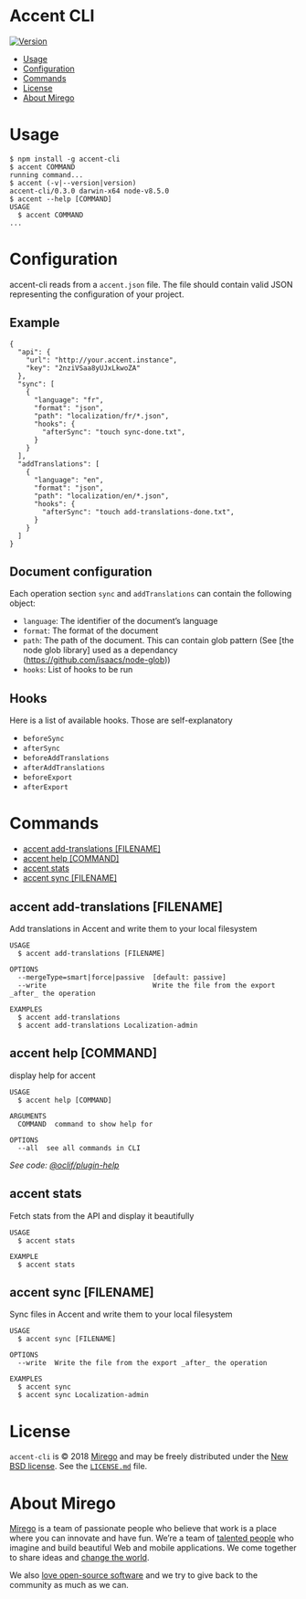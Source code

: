 Accent CLI
======

[![Version](https://img.shields.io/npm/v/accent-cli.svg)](https://npmjs.org/package/accent-cli)

<!-- toc -->
* [Usage](#usage)
* [Configuration](#configuration)
* [Commands](#commands)
* [License](#license)
* [About Mirego](#about-mirego)
<!-- tocstop -->

# Usage
<!-- usage -->
```sh-session
$ npm install -g accent-cli
$ accent COMMAND
running command...
$ accent (-v|--version|version)
accent-cli/0.3.0 darwin-x64 node-v8.5.0
$ accent --help [COMMAND]
USAGE
  $ accent COMMAND
...
```
<!-- usagestop -->

# Configuration

accent-cli reads from a `accent.json` file. The file should contain valid JSON representing the configuration of your project.

## Example

```
{
  "api": {
    "url": "http://your.accent.instance",
    "key": "2nziVSaa8yUJxLkwoZA"
  },
  "sync": [
    {
      "language": "fr",
      "format": "json",
      "path": "localization/fr/*.json",
      "hooks": {
        "afterSync": "touch sync-done.txt",
      }
    }
  ],
  "addTranslations": [
    {
      "language": "en",
      "format": "json",
      "path": "localization/en/*.json",
      "hooks": {
        "afterSync": "touch add-translations-done.txt",
      }
    }
  ]
}
```

## Document configuration

Each operation section `sync` and `addTranslations` can contain the following object:

- `language`: The identifier of the document’s language
- `format`: The format of the document
- `path`: The path of the document. This can contain glob pattern (See [the node glob library] used as a dependancy (https://github.com/isaacs/node-glob))
- `hooks`: List of hooks to be run

## Hooks

Here is a list of available hooks. Those are self-explanatory

- `beforeSync`
- `afterSync`
- `beforeAddTranslations`
- `afterAddTranslations`
- `beforeExport`
- `afterExport`

# Commands
<!-- commands -->
* [accent add-translations [FILENAME]](#accent-add-translations-filename)
* [accent help [COMMAND]](#accent-help-command)
* [accent stats](#accent-stats)
* [accent sync [FILENAME]](#accent-sync-filename)

## accent add-translations [FILENAME]

Add translations in Accent and write them to your local filesystem

```
USAGE
  $ accent add-translations [FILENAME]

OPTIONS
  --mergeType=smart|force|passive  [default: passive]
  --write                          Write the file from the export _after_ the operation

EXAMPLES
  $ accent add-translations
  $ accent add-translations Localization-admin
```

## accent help [COMMAND]

display help for accent

```
USAGE
  $ accent help [COMMAND]

ARGUMENTS
  COMMAND  command to show help for

OPTIONS
  --all  see all commands in CLI
```

_See code: [@oclif/plugin-help](https://github.com/oclif/plugin-help/blob/v1.2.2/src/commands/help.ts)_

## accent stats

Fetch stats from the API and display it beautifully

```
USAGE
  $ accent stats

EXAMPLE
  $ accent stats
```

## accent sync [FILENAME]

Sync files in Accent and write them to your local filesystem

```
USAGE
  $ accent sync [FILENAME]

OPTIONS
  --write  Write the file from the export _after_ the operation

EXAMPLES
  $ accent sync
  $ accent sync Localization-admin
```
<!-- commandsstop -->

# License

`accent-cli` is © 2018 [Mirego](http://www.mirego.com) and may be freely distributed under the [New BSD license](http://opensource.org/licenses/BSD-3-Clause).  See the [`LICENSE.md`](https://github.com/mirego/accent-cli/blob/master/LICENSE.md) file.

# About Mirego

[Mirego](http://mirego.com) is a team of passionate people who believe that work is a place where you can innovate and have fun. We’re a team of [talented people](http://life.mirego.com) who imagine and build beautiful Web and mobile applications. We come together to share ideas and [change the world](http://mirego.org).

We also [love open-source software](http://open.mirego.com) and we try to give back to the community as much as we can.
